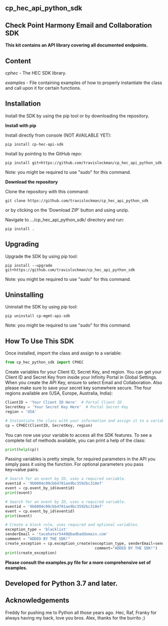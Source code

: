 ## cp_hec_api_python_sdk

## **Check Point Harmony Email and Collaboration SDK**

**This kit contains an API library covering all documented endpoints.**

## **Content**
*cphec* - The HEC SDK library.

*examples* - File containing examples of how to properly instantiate the class and call upon it for certain functions.



## **Installation**

Install the SDK by using the pip tool or by downloading the repository.



**Install with pip**

Install directly from console (NOT AVAILABLE YET):

`pip install cp-hec-api-sdk`

Install by pointing to the GitHub repo:

`pip install git+https://github.com/travislockman/cp_hec_api_python_sdk`

Note: you might be required to use "sudo" for this command.



**Download the repository**

Clone the repository with this command:

`git clone https://github.com/travislockman/cp_hec_api_python_sdk`

or by clicking on the ‘Download ZIP’ button and using unzip.

Navigate to .../cp_hec_api_python_sdk/ directory and run:

`pip install .`


## **Upgrading**

Upgrade the SDK by using pip tool:

`pip install --upgrade git+https://github.com/travislockman/cp_hec_api_python_sdk`

Note: you might be required to use "sudo" for this command.

## **Uninstalling**

Uninstall the SDK by using pip tool:

`pip uninstall cp-mgmt-api-sdk`

Note: you might be required to use "sudo" for this command.


## **How To Use This SDK**

Once installed, import the class and assign to a variable:

```python
from cp_hec_python_sdk import CPHEC
```

Create variables for your Client ID, Secret Key, and region.
You can get your Client ID and Secret Key from inside your Infinity Portal in Global Settings.
When you create the API Key, ensure to select Email and Collaboration.
Also please make sure to save your secret key somewhere secure.
The four regions available are (USA, Europe, Australia, India):

```python
ClientID = 'Your Client ID Here'  # Portal Client ID
SecretKey = 'Your Secret Key Here'  # Portal Secret Key
region = 'USA'

# Instantiate the class with your information and assign it to a variable.
cp = CPHEC(ClientID, SecretKey, region)
```

You can now use your variable to access all the SDK features.
To see a complete list of methods available, you can print a help of the class:

```python
print(help(cp))
```

Passing variables is pretty simple, for required parameters in the API
you simply pass it using the function.  For optional parameters you
pass key=value pairs:


```python
# Search for an event by ID, uses a required variable.
eventid = '9b0004c09cbb4701ae9bc3592bc310ef'
event = cp.event_by_id(eventid)
print(event)
```

```python
# Search for an event by ID, uses a required variable.
eventid = '9b0004c09cbb4701ae9bc3592bc310ef'
event = cp.event_by_id(eventid)
print(event)
```

```python
# Create a block rule, uses required and optional variables.
exception_type = 'blacklist'
senderEmail = 'tacohater5449@badbaddomain.com'
comment = "ADDED BY THE SDK!"
create_exception = cp.exception_create(exception_type, senderEmail=senderEmail,
                                        comment="ADDED BY THE SDK!")
print(create_exception)
```

**Please consult the examples.py file for a more comprehensive set of examples.**


## **Developed for Python 3.7 and later.**

## **Acknowledgements**

Freddy for pushing me to Python all those years ago.
Hec, Raf, Franky for always having my back, love you bros.
Alex, thanks for the burrito ;)